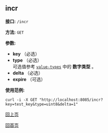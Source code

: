 incr
----------

**接口:** `/incr`

**方法:** `GET`

**参数:** 

*  **key** （必选）  
*  **type** （必选）  
可选值参考 [`value-types`](types.md) 中的 **数字类型** 。
*  **delta** （必选）
*  **expire** （可选）

**使用范例:**

    curl -i -X GET "http://localhost:8085/incr?key=test_key&type=uint8&delta=1"

[回上页](../hustdict.md)

[回首页](../../index.md)